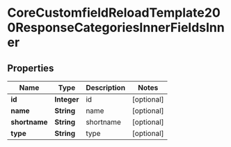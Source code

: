 

# CoreCustomfieldReloadTemplate200ResponseCategoriesInnerFieldsInner


## Properties

| Name | Type | Description | Notes |
|------------ | ------------- | ------------- | -------------|
|**id** | **Integer** | id |  [optional] |
|**name** | **String** | name |  [optional] |
|**shortname** | **String** | shortname |  [optional] |
|**type** | **String** | type |  [optional] |



